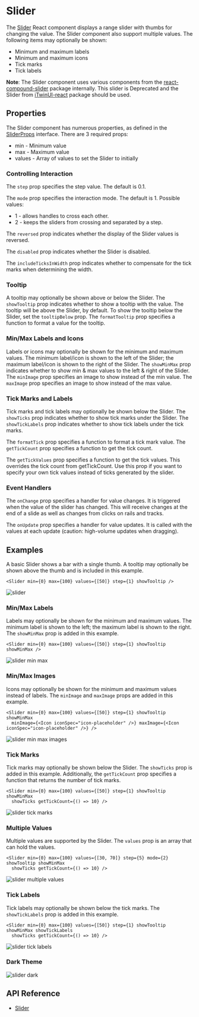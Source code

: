 # Slider

The [Slider]($core-react) React component displays a range slider with thumbs for changing the value.
The Slider component also support multiple values.
The following items may optionally be shown:

- Minimum and maximum labels
- Minimum and maximum icons
- Tick marks
- Tick labels

**Note**: The Slider component uses various components from the [react-compound-slider](https://www.npmjs.com/package/react-compound-slider) package internally. This slider is Deprecated and the Slider from [iTwinUI-react](https://www.npmjs.com/package/@itwin/itwinui-react) package should be used.

## Properties

The Slider component has numerous properties, as defined in the [SliderProps]($core-react) interface.
There are 3 required props:

- min - Minimum value
- max - Maximum value
- values - Array of values to set the Slider to initially

### Controlling Interaction

The `step` prop specifies the step value. The default is 0.1.

The `mode` prop specifies the interaction mode. The default is 1. Possible values:

- 1 - allows handles to cross each other.
- 2 - keeps the sliders from crossing and separated by a step.

The `reversed` prop indicates whether the display of the Slider values is reversed.

The `disabled` prop indicates whether the Slider is disabled.

The `includeTicksInWidth` prop indicates whether to compensate for the tick marks when determining the width.

### Tooltip

A tooltip may optionally be shown above or below the Slider.
The `showTooltip` prop indicates whether to show a tooltip with the value. The tooltip will be above the Slider, by default.
To show the tooltip below the Slider, set the `tooltipBelow` prop.
The `formatTooltip` prop specifies a function to format a value for the tooltip.

### Min/Max Labels and Icons

Labels or icons may optionally be shown for the minimum and maximum values.
The minimum label/icon is shown to the left of the Slider; the maximum label/icon is shown to the right of the Slider.
The `showMinMax` prop indicates whether to show min & max values to the left & right of the Slider.
The `minImage` prop specifies an image to show instead of the min value.
The `maxImage` prop specifies an image to show instead of the max value.

### Tick Marks and Labels

Tick marks and tick labels may optionally be shown below the Slider.
The `showTicks` prop indicates whether to show tick marks under the Slider.
The `showTickLabels` prop indicates whether to show tick labels under the tick marks.

The `formatTick` prop specifies a function to format a tick mark value.
The `getTickCount` prop specifies a function to get the tick count.

The `getTickValues` prop specifies a function to get the tick values.
This overrides the tick count from getTickCount.
Use this prop if you want to specify your own tick values instead of ticks generated by the slider.

### Event Handlers

The `onChange` prop specifies a handler for value changes.
It is triggered when the value of the slider has changed. This will receive changes at
the end of a slide as well as changes from clicks on rails and tracks.

The `onUpdate` prop specifies a handler for value updates.
It is called with the values at each update (caution: high-volume updates when dragging).

## Examples

A basic Slider shows a bar with a single thumb.
A tooltip may optionally be shown above the thumb and is included in this example.

```tsx
<Slider min={0} max={100} values={[50]} step={1} showTooltip />
```

![slider](./images/Slider.png "Slider")

### Min/Max Labels

Labels may optionally be shown for the minimum and maximum values.
The minimum label is shown to the left; the maximum label is shown to the right.
The `showMinMax` prop is added in this example.

```tsx
<Slider min={0} max={100} values={[50]} step={1} showTooltip showMinMax />
```

![slider min max](./images/SliderMinMax.png "Slider with Min/Max Labels")

### Min/Max Images

Icons may optionally be shown for the minimum and maximum values instead of labels. The `minImage` and `maxImage` props are added in this example.

```tsx
<Slider min={0} max={100} values={[50]} step={1} showTooltip showMinMax
  minImage={<Icon iconSpec="icon-placeholder" />} maxImage={<Icon iconSpec="icon-placeholder" />} />
```

![slider min max images](./images/SliderMinMaxImages.png "Slider with Min/Max Images")

### Tick Marks

Tick marks may optionally be shown below the Slider.
The `showTicks` prop is added in this example.
Additionally, the `getTickCount` prop specifies a function that returns the
number of tick marks.

```tsx
<Slider min={0} max={100} values={[50]} step={1} showTooltip showMinMax
  showTicks getTickCount={() => 10} />
```

![slider tick marks](./images/SliderTickMarks.png "Slider with Tick Marks")

### Multiple Values

Multiple values are supported by the Slider.
The `values` prop is an array that can hold the values.

```tsx
<Slider min={0} max={100} values={[30, 70]} step={5} mode={2} showTooltip showMinMax
  showTicks getTickCount={() => 10} />
```

![slider multiple values](./images/SliderMultipleValues.png "Slider with Multiple Values")

### Tick Labels

Tick labels may optionally be shown below the tick marks.
The `showTickLabels` prop is added in this example.

```tsx
<Slider min={0} max={100} values={[50]} step={1} showTooltip showMinMax showTickLabels
  showTicks getTickCount={() => 10} />
```

![slider tick labels](./images/SliderTickLabels.png "Slider with Tick Labels")

### Dark Theme

![slider dark](./images/SlidersDark.png "Slider in Dark Theme")

## API Reference

- [Slider]($core-react:Slider)
